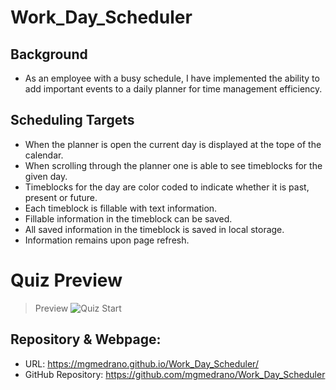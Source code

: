 # Work_Day_Scheduler

## Background
- As an employee with a busy schedule, I have implemented the ability to add important events to a daily planner for time management efficiency.


## Scheduling Targets
- When the planner is open the current day is displayed at the tope of the calendar. 
- When scrolling through the planner one is able to see timeblocks for the given day.
- Timeblocks for the day are color coded to indicate whether it is past, present or future. 
- Each timeblock is fillable with text information. 
- Fillable information in the timeblock can be saved.
- All saved information in the timeblock is saved in local storage.
- Information remains upon page refresh.

# Quiz Preview 
> Preview ![Quiz Start](Assets/javaScriptQuiz.png) 

## Repository & Webpage:
- URL: https://mgmedrano.github.io/Work_Day_Scheduler/
- GitHub Repository: https://github.com/mgmedrano/Work_Day_Scheduler